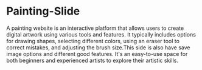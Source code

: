 # Painting-Slide
A painting website is an interactive platform that allows users to create digital artwork using various tools and features. It typically includes options for drawing shapes, selecting different colors, using an eraser tool to correct mistakes, and adjusting the brush size.This side is also have save image options and different good features. It's an easy-to-use space for both beginners and experienced artists to explore their artistic skills.
